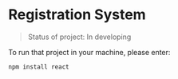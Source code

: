 # Registration System

> Status of project: In developing

To run that project in your machine, please enter:

```
npm install react
```

